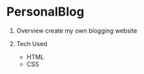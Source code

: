 # PersonalBlog
1. Overview
	create my own blogging website

2. Tech Used  
	- HTML
	- CSS
     
 

 
